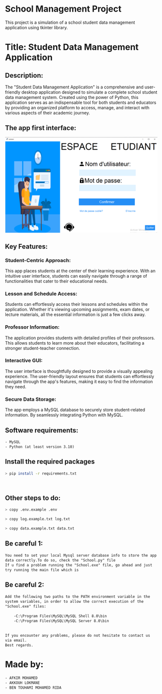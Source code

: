 # School Management Project
This project is a simulation of a school student data management application using tkinter library.



# Title: Student Data Management Application

## Description:

The "Student Data Management Application" is a comprehensive and user-friendly desktop application designed to simulate a complete school student data management system. Created using the power of Python, this application serves as an indispensable tool for both students and educators by providing an organized platform to access, manage, and interact with various aspects of their academic journey.


## The app first interface:

<img width="769" alt="image" src="icons/screenshot.png">



## Key Features:

### Student-Centric Approach: 
This app places students at the center of their learning experience. With an intuitive user interface, students can easily navigate through a range of functionalities that cater to their educational needs.

### Lesson and Schedule Access:
Students can effortlessly access their lessons and schedules within the application. Whether it's viewing upcoming assignments, exam dates, or lecture materials, all the essential information is just a few clicks away.

### Professor Information:
The application provides students with detailed profiles of their professors. This allows students to learn more about their educators, facilitating a stronger student-teacher connection.

### Interactive GUI: 
The user interface is thoughtfully designed to provide a visually appealing experience. The user-friendly layout ensures that students can effortlessly navigate through the app's features, making it easy to find the information they need.

### Secure Data Storage:
The app employs a MySQL database to securely store student-related information. By seamlessly integrating Python with MySQL.


## Software requirements:
    - MySQL
    - Python (at least version 3.10)
    

## Install the required packages

```bash
> pip install -r requirements.txt
```
<br>

## Other steps to do:
```bash
> copy .env.example .env
```

```bash
> copy log.example.txt log.txt
```

```bash
> copy data.example.txt data.txt
```

## Be careful 1:
    You need to set your local Mysql server database info to store the app data correctly.To do so, check the "School.py" file
    If u find a problem running the "School.exe" file, go ahead and just try running the main file which is 

## Be careful 2:
    Add the following two paths to the PATH environment variable in the system variables, in order to allow the correct execution of the "School.exe" files:

        -C:\Program Files\MySQL\MySQL Shell 8.0\bin
        -C:\Program Files\MySQL\MySQL Server 8.0\bin


    If you encounter any problems, please do not hesitate to contact us via email.
    Best regards.

    
# Made by:
    - AFKIR MOHAMED
    - AKKOUH LOKMANE
    - BEN TOUHAMI MOHAMED RIDA


